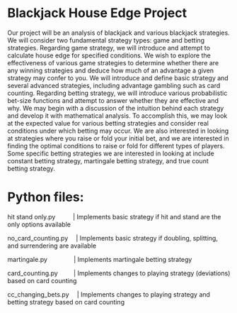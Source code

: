 # Blackjack House Edge Project
Our project will be an analysis of blackjack and various blackjack strategies. We will consider two fundamental strategy types: game and betting strategies. Regarding game strategy, we will introduce and attempt to calculate house edge for specified conditions. We wish to explore the effectiveness of various game strategies to determine whether there are any winning strategies and deduce how much of an advantage a given strategy may confer to you. We will introduce and define basic strategy and several advanced strategies, including advantage gambling such as card counting. Regarding betting strategy, we will introduce various probabilistic bet-size functions and attempt to answer whether they are effective and why. We may begin with a discussion of the intuition behind each strategy and develop it with mathematical analysis. To accomplish this, we may look at the expected value for various betting strategies and consider real conditions under which betting may occur. We are also interested in looking at strategies where you raise or fold your initial bet, and we are interested in finding the optimal conditions to raise or fold for different types of players. Some specific betting strategies we are interested in looking at include constant betting strategy, martingale betting strategy, and true count betting strategy.

# Python files:
hit stand only.py        &nbsp;&nbsp;&emsp;&emsp;| Implements basic strategy if hit and stand are the only options available

no_card_counting.py      &emsp;| Implements basic strategy if doubling, splitting, and surrendering are available

martingale.py            &emsp;&emsp;&emsp;&emsp;| Implements martingale betting strategy

card_counting.py         &nbsp;&emsp;&emsp;| Implements changes to playing strategy (deviations) based on card counting 

cc_changing_bets.py      &emsp;| Implements changes to playing strategy and betting strategy based on card counting

